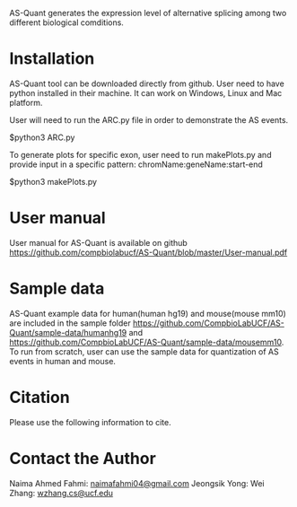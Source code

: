 AS-Quant generates the expression level of alternative splicing among two different biological comditions.

# Installation
AS-Quant tool can be downloaded directly from github. User need to have python installed in their machine. It can work on Windows, Linux and Mac platform.

User will need to run the ARC.py file in order to demonstrate the AS events.

$python3 ARC.py

To generate plots for specific exon, user need to run makePlots.py and provide input in a specific pattern: chromName:geneName:start-end

$python3 makePlots.py

# User manual
User manual for AS-Quant is available on github https://github.com/compbiolabucf/AS-Quant/blob/master/User-manual.pdf

# Sample data
AS-Quant example data for human(human hg19) and mouse(mouse mm10) are included in the sample folder https://github.com/CompbioLabUCF/AS-Quant/sample-data/humanhg19 and https://github.com/CompbioLabUCF/AS-Quant/sample-data/mousemm10. To run from scratch, user can use the sample data for quantization of AS events in human and mouse.

# Citation
Please use the following information to cite.

# Contact the Author
Naima Ahmed Fahmi: naimafahmi04@gmail.com
Jeongsik Yong: 
Wei Zhang: wzhang.cs@ucf.edu

